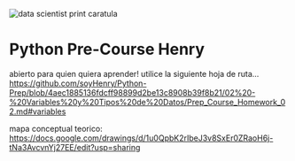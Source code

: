 ![data scientist print caratula](https://user-images.githubusercontent.com/95667827/202559113-a20104e3-dcfa-4fa1-b585-9f5acb246b3a.png)
# Python Pre-Course Henry
abierto para quien quiera aprender!
utilice la siguiente hoja de ruta...
https://github.com/soyHenry/Python-Prep/blob/4aec1885136fdcff98899d2be13c8908b39f8b21/02%20-%20Variables%20y%20Tipos%20de%20Datos/Prep_Course_Homework_02.md#variables

mapa conceptual teorico:
https://docs.google.com/drawings/d/1u0QpbK2rIbeJ3v8SxEr0ZRaoH6j-tNa3AvcvnYj27EE/edit?usp=sharing
